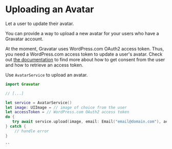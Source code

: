 #  Uploading an Avatar

Let a user to update their avatar.

You can provide a way to upload a new avatar for your users who have a Gravatar account.

At the moment, Gravatar uses WordPress.com OAuth2 access token. Thus, you need a WordPress.com access token to update a user's avatar. Check out [the documentation](https://developer.wordpress.com/docs/oauth2/) to find more about how to get consent from the user and how to retrieve an access token. 

Use ``AvatarService`` to upload an avatar.

```swift
import Gravatar

// [...]

let service = AvatarService()
let image: UIImage = // image of choice from the user
let accessToken = // WordPress.com OAuth2 access token 
do {
   try await service.upload(image, email: Email("email@domain.com"), accessToken: accessToken)
} catch {
    // handle error
}

``
